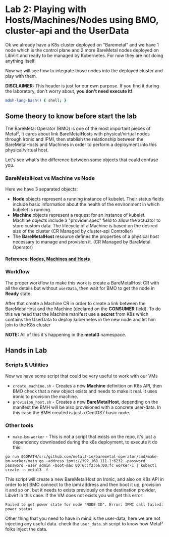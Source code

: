 # Lab 2: Playing with Hosts/Machines/Nodes using BMO, cluster-api and the UserData

Ok we already have a K8s cluster deployed on "Baremetal" and we have 1 node which is the control plane and 2 more BareMetal nodes deployed on LibVirt and ready to be managed by Kubernetes. For now they are not doing anything itself. 

Now we will see how to integrate those nodes into the deployed cluster and play with them.

**DISCLAIMER:** This header is just for our own purpose. If you find it during the laboratory, don't worry about, **you don't need execute it!**:

```bash @mdsh
mdsh-lang-bash() { shell; }
```

## Some theory to know before start the lab

The BareMetal Operator (BMO) is one of the most important pieces of Metal³, It cares about link BareMetalHosts with physical/virtual nodes through Ironic and IPMI, then stablish the relationship between the BareMetalHosts and Machines in order to perform a deployment into this physical/virtual host. 

Let's see what's the difference between some objects that could confuse you.

### BareMetalHost vs Machine vs Node

Here we have 3 separated objects:

- **Node** objects represent a running instance of kubelet. Their status fields include basic information about the health of the environment in which kubelet is running.
- **Machine** objects represent a request for an instance of kubelet. Machine objects include a "provider spec" field to allow the actuator to store custom data. The lifecycle of a Machine is based on the desired size of the cluster (CR Managed by cluster-api Controller)
- The **BareMetalHost** resource defines the properties of a physical host necessary to manage and provision it. (CR Managed by BareMetal Operator)

#### Reference: [Nodes, Machines and Hosts](https://github.com/metal3-io/metal3-docs/blob/master/design/nodes-machines-and-hosts.md#data-model)

### Workflow

The proper workflow to make this work is create a BareMetalHost CR with all the details but without `userData`, then wait for BMO to get the node in **Ready** state.

After that create a Machine CR in order to create a link between the BareMetalHost and the Machine (declared on the **CONSUMER** field). To do this we need that the Machine manifest use a **secret** from K8s which contains the UserData to deploy kubernetes in the new node and let him join to the K8s cluster

**NOTE:** All of this it's happening in the **metal3** namespace.

## Hands in Lab



### Scripts & Utilities

Now we have some script that could be very useful to work with our VMs

- `create_machine.sh` - Creates a new **Machine** definition on K8s API, then BMO check that a new object exists and needs to make it real. It uses ironic to provision the machine.
- `provision_host.sh` - Creates a new **BareMetalHost**, depending on the manifest the BMH will be also provisioned with a concrete user-data. In this case the BMH created is just a CentOS7 basic node.


### Other tools

- `make-bm-worker` - This is not a script that exists on the repo, it's just a dependency downloaded during the k8s deployment, to execute it do this:
```
go run $GOPATH/src/github.com/metal3-io/baremetal-operator/cmd/make-bm-worker/main.go -address ipmi://192.168.111.1:6232 -password password -user admin -boot-mac 00:6c:f2:66:00:fc worker-1 | kubectl create -n metal3 -f -
```
  This script will create a new BareMetalHost on Ironic, and also on K8s API in order to let BMO connect to the ipmi address and then boot it up, provision it and so on, but it needs to exists previously on the destination provider, Libvirt in this case. If the VM does not exists you will get this error:
  ```
  Failed to get power state for node "NODE ID". Error: IPMI call failed: power status
  ```
  Other thing that you need to have in mind is the user-data, here we are not injecting any useful data. check the `user_data.sh` script to know how Metal³ folks inject the data. 

